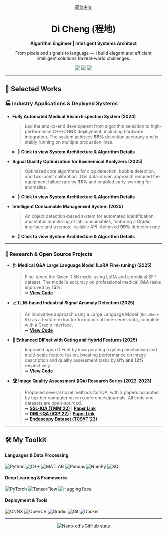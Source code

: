 <div align="center">

[ 简体中文 ](README_zh.md)

# Di Cheng (程地)

**Algorithm Engineer | Intelligent Systems Architect**

<p>From pixels and signals to language — I build elegant and efficient intelligent solutions for real-world challenges.</p>

<p>
  <a href="mailto:your.email@example.com"><img src="https://img.shields.io/badge/Email-D14836?style=for-the-badge&logo=gmail&logoColor=white" /></a>
  <a href="your_linkedin_url"><img src="https://img.shields.io/badge/LinkedIn-0077B5?style=for-the-badge&logo=linkedin&logoColor=white" /></a>
  <a href="https://ieeexplore.ieee.org/author/37086383618"><img src="https://img.shields.io/badge/IEEE-00629B?style=for-the-badge&logo=ieee&logoColor=white" /></a>
</p>

</div>

---

## 🚀 Selected Works

### 🏭 Industry Applications & Deployed Systems

*   **Fully Automated Medical Vision Inspection System (2024)**
    > Led the end-to-end development from algorithm selection to high-performance C++/ONNX deployment, including hardware integration. The system achieves **99%** detection accuracy and is stably running on multiple production lines.
    <details>
    <summary>📜 <b>Click to view System Architecture & Algorithm Details</b></summary>

    *   **System Architecture:** 
        1.  **Image Acquisition:** C++ SDK controls industrial cameras and syncs with LED light sources.
        2.  **Preprocessing:** OpenCV is used for image enhancement (e.g., contrast stretching, white balance).
        3.  **Model Inference:** PyTorch models are converted to ONNX and deployed in a C++ environment using ONNX Runtime for high performance.
        4.  **Post-processing & Output:** Morphological operations are applied to segmentation masks to reduce noise. Results are then formatted and delivered via a business logic interface.

    *   **Algorithm Details:**
        - **Model Selection:** A two-stage strategy was adopted: a lightweight **YOLOv8-n** for fast object localization, followed by **U-Net** for precise pixel-level segmentation within the ROI.
        - **Data Augmentation:** Custom augmentation strategies tailored for microscopic images, including random rotations, affine transforms, and simulated lighting variations.
        - **Loss Function:** A combination of **Dice Loss + Focal Loss** was used to effectively address class imbalance and small object segmentation challenges.
    </details>

*   **Signal Quality Optimization for Biochemical Analyzers (2025)**
    > Optimized core algorithms for clog detection, bubble detection, and two-point calibration. This data-driven approach reduced the equipment failure rate by **30%** and enabled early-warning for anomalies.
    <details>
    <summary>📜 <b>Click to view System Architecture & Algorithm Details</b></summary>

    *   **System Architecture:** 
        1.  **Data Ingestion:** Real-time/batch fetching of raw sensor data streams (pressure, optical signals) from the device database via SQL.
        2.  **Signal Processing Pipeline:** Built with Python (Pandas, NumPy) for filtering, noise reduction, and feature extraction.
        3.  **Multi-Algorithm Module:** Parallel execution of multiple detection algorithms.
        4.  **Decision & Alerting:** Fused outputs from all modules to generate diagnostic reports and trigger system alerts.

    *   **Algorithm Details:**
        - **Clog Detection:** Utilized **statistical features (mean, variance, kurtosis within a sliding window)** and template matching on time-series pressure data to detect anomalies.
        - **Bubble Detection:** Applied **high-pass filtering and peak detection** on optical signals to precisely identify transient dips caused by micro-bubbles.
        - **Two-Point Calibration:** Implemented **weighted non-linear fitting** to correct sensor drift across different concentrations, ensuring result accuracy and consistency.
    </details>

*   **Intelligent Consumable Management System (2025)**
    > An object detection-based system for automated identification and status monitoring of lab consumables, featuring a Gradio interface and a remote-callable API. Achieved **99%** detection rate.
    <details>
    <summary>📜 <b>Click to view System Architecture & Algorithm Details</b></summary>

    *   **System Architecture:** 
        1.  **Dynamic ROI Localization:** An initial "Workspace Analysis" algorithm automatically locates the consumable tray to eliminate background interference.
        2.  **Object Detection:** The detection model runs within the identified ROI to identify the type and count of consumables.
        3.  **Status Analysis:** The system determines the consumable status ("in-place", "missing", "in-use") based on changes in bounding box positions and counts.
        4.  **API Service:** A Gradio interface for quick demos and a C++ encapsulated RESTful API for integration with upstream systems.

    *   **Algorithm Details:**
        - **Workspace Analysis:** Leveraged **OpenCV's HSV color space conversion and contour finding** to robustly locate the workspace tray.
        - **Model Optimization:** Chose a lightweight **YOLOv5s** model and applied **INT8 quantization** to significantly boost inference speed on edge devices while maintaining accuracy.
        - **Robustness Design:** Trained the model on diverse data (various lighting, angles, occlusions) and used an **optimized NMS (Non-Maximum Suppression) threshold** to enhance performance in complex scenes.
    </details>

---

### 🔬 Research & Open Source Projects

*   **🩺 Medical Q&A Large Language Model (LoRA Fine-tuning) (2025)**
    > Fine-tuned the Qwen-1.5B model using LoRA and a medical SFT dataset. The model's accuracy on professional medical Q&A tasks improved by **15%**.
    > <br>➥ **[View Code](https://github.com/Nano-cd/deepseek-lora-medical)**

*   **📈 LLM-based Industrial Signal Anomaly Detection (2025)**
    > An innovative approach using a Large Language Model (`DeepSeek-R1`) as a feature extractor for industrial time-series data, complete with a Gradio interface.
    > <br>➥ **[View Code](https://github.com/Nano-cd/LLM_Detection)**

*   **🧠 Enhanced DIFnet with Gating and Hybrid Features (2025)**
    > Improved upon DIFnet by incorporating a gating mechanism and multi-scale feature fusion, boosting performance on image description and quality assessment tasks by **8% and 12%** respectively.
    > <br>➥ **[View Code](https://github.com/Nano-cd/difDLnet)**

*   **🏆 Image Quality Assessment (IQA) Research Series (2022-2023)**
    > Proposed several novel methods for IQA, with 3 papers accepted by top-tier computer vision conferences/journals. All code and datasets are open-sourced.
    > <br>➥ **[SSL-IQA (TMM'22)](https://github.com/Nano-cd/SSL_IQA)** | **[Paper Link](https://ieeexplore.ieee.org/abstract/document/9903545)**
    > <br>➥ **[DML-IQA (ICIP'22)](https://github.com/Nano-cd/DML_IQA)** | **[Paper Link](https://ieeexplore.ieee.org/abstract/document/9897784)**
    > <br>➥ **[Endoscopy Dataset (TCSVT'23)](https://ieeexplore.ieee.org/abstract/document/10078370)**
    
---

## 🛠️ My Toolkit

#### **Languages & Data Processing**
![Python](https://img.shields.io/badge/Python-3776AB?style=for-the-badge&logo=python&logoColor=white)
![C++](https://img.shields.io/badge/C%2B%2B-00599C?style=for-the-badge&logo=c%2B%2B&logoColor=white)
![MATLAB](https://img.shields.io/badge/MATLAB-0076A8?style=for-the-badge&logo=mathworks&logoColor=white)
![Pandas](https://img.shields.io/badge/Pandas-150458?style=for-the-badge&logo=pandas&logoColor=white)
![NumPy](https://img.shields.io/badge/NumPy-013243?style=for-the-badge&logo=numpy&logoColor=white)
![SQL](https://img.shields.io/badge/SQL-4479A1?style=for-the-badge&logo=postgresql&logoColor=white)

#### **Deep Learning & Frameworks**
![PyTorch](https://img.shields.io/badge/PyTorch-EE4C2C?style=for-the-badge&logo=pytorch&logoColor=white)
![TensorFlow](https://img.shields.io/badge/TensorFlow-FF6F00?style=for-the-badge&logo=tensorflow&logoColor=white)
![Hugging Face](https://img.shields.io/badge/%F0%9F%A4%97%20Hugging%20Face-FFD21E?style=for-the-badge)

#### **Deployment & Tools**
![ONNX](https://img.shields.io/badge/ONNX-00599C?style=for-the-badge&logo=onnx&logoColor=white)
![OpenCV](https://img.shields.io/badge/OpenCV-5C3EE8?style=for-the-badge&logo=opencv&logoColor=white)
![Gradio](https://img.shields.io/badge/Gradio-FF7C00?style=for-the-badge)
![Git](https://img.shields.io/badge/GIT-E44C30?style=for-the-badge&logo=git&logoColor=white)
![Docker](https://img.shields.io/badge/Docker-2496ED?style=for-the-badge&logo=docker&logoColor=white)

---

<div align="center">

[![Nano-cd's GitHub stats](https://github-readme-stats.vercel.app/api?username=Nano-cd&show_icons=true&theme=tokyonight)](https://github.com/anuraghazra/github-readme-stats)

</div>
